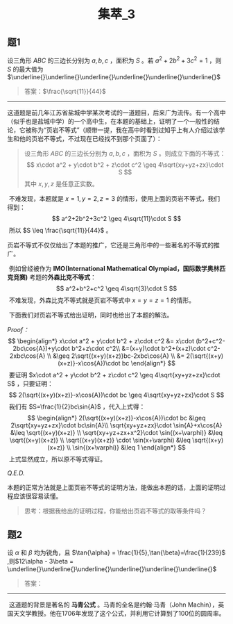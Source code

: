 <center><h1>集萃_3</h1> </center>

## 题1

设三角形 $ABC$ 的三边长分别为 $a,b,c$ ，面积为 $S$ 。若 $a^2+2b^2+3c^2=1$ ，则 $S$ 的最大值为 $\underline{}\underline{}\underline{}\underline{}\underline{}\underline{}$

> 答案：$\frac{\sqrt{11}}{44}$

------------------

​	这道题是前几年江苏省盐城中学某次考试的一道题目，后来广为流传。有一个高中（似乎也是盐城中学）的一个高中生，在本题的基础上，证明了一个一般性的结论，它被称为“页岩不等式”（顺带一提，我在高中时看到过知乎上有人介绍过该学生和他的页岩不等式，不过现在已经找不到那个页面了）：

>设三角形 $ABC$ 的三边长分别为 $a,b,c$ ，面积为 $S$ 。则成立下面的不等式：
>$$
>x\cdot a^2 + y\cdot b^2 + z\cdot c^2 \geq 4\sqrt{xy+yz+zx}\cdot S
>$$
> 其中 $x,y,z$ 是任意正实数。

​	不难发现，本题就是 $x=1,y=2,z=3$ 的情形，使用上面的页岩不等式，我们得到：
$$
a^2+2b^2+3c^2 \geq 4\sqrt{11}\cdot S
$$
​	所以 $S \leq \frac{\sqrt{11}}{44}$ 。

​	页岩不等式不仅仅给出了本题的推广，它还是三角形中的一些著名的不等式的推广。

​	例如曾经被作为 **IMO(International Mathematical Olympiad，国际数学奥林匹克竞赛)** 考题的**外森比克不等式**：
$$
a^2+b^2+c^2 \geq 4\sqrt{3}\cdot S
$$
​	不难发现，外森比克不等式就是页岩不等式中 $x=y=z=1$ 的情形。

​	下面我们对页岩不等式给出证明，同时也给出了本题的解法。

*Proof：*
$$
\begin{align*}
x\cdot a^2 + y\cdot b^2 + z\cdot c^2 &= x\cdot (b^2+c^2-2bc\cos{A})+y\cdot b^2+z\cdot c^2\\
&=(x+y)\cdot b^2+(x+z)\cdot c^2-2xbc\cos{A} \\
&\geq 2\sqrt{(x+y)(x+z)}bc-2xbc\cos{A} \\
&= 2(\sqrt{(x+y)(x+z)}-x\cos{A})\cdot bc
\end{align*}
$$
​	要证明 $x\cdot a^2 + y\cdot b^2 + z\cdot c^2 \geq 4\sqrt{xy+yz+zx}\cdot S$ ，只要证明：
$$
2(\sqrt{(x+y)(x+z)}-x\cos{A})\cdot bc \geq 4\sqrt{xy+yz+zx}\cdot S
$$
​	我们有 $S=\frac{1}{2}bc\sin{A}$ ，代入上式得：
$$
\begin{align*}
2(\sqrt{(x+y)(x+z)}-x\cos{A})\cdot bc &\geq 2\sqrt{xy+yz+zx}\cdot bc\sin{A}\\
\sqrt{xy+yz+zx}\cdot \sin{A}+x\cos{A} &\leq \sqrt{(x+y)(x+z)} \\
\sqrt{xy+yz+zx+x^2}\cdot \sin{(x+\varphi)} &\leq \sqrt{(x+y)(x+z)} \\
\sqrt{(x+y)(x+z)} \cdot \sin(x+\varphi) &\leq \sqrt{(x+y)(x+z)} \\
\sin{(x+\varphi)} &\leq 1
\end{align*}
$$
​	上式显然成立，所以原不等式得证。

*Q.E.D.*

​	本题的正常方法就是上面页岩不等式的证明方法，能做出本题的话，上面的证明过程应该很容易读懂。

> 思考：根据我给出的证明过程，你能给出页岩不等式的取等条件吗？



## 题2

设 $\alpha$ 和 $\beta$ 均为锐角，且 $\tan{\alpha} = \frac{1}{5},\tan{\beta}=\frac{1}{239}$ ,则$12\alpha - 3\beta = \underline{}\underline{}\underline{}\underline{}\underline{}\underline{}$ 

> 答案：

-----------------

​	这道题的背景是著名的 **马青公式** 。马青的全名是约翰·马青（John Machin），英国天文学教授。他在1706年发现了这个公式，并利用它计算到了100位的圆周率。